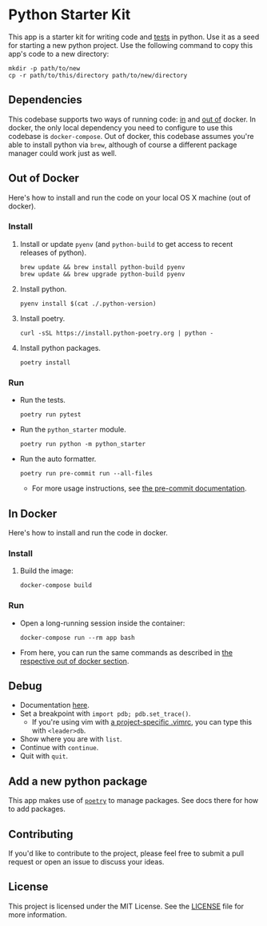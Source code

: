# Python Starter Kit
This app is a starter kit for writing code and [tests](https://docs.python.org/3/library/unittest.html) in python. Use it as a seed for starting a new python project. Use the following command to copy this app's code to a new directory:
```console
mkdir -p path/to/new
cp -r path/to/this/directory path/to/new/directory
```

## Dependencies
This codebase supports two ways of running code: [in](#in-docker) and [out of](#out-of-docker) docker. In docker, the only local dependency you need to configure to use this codebase is `docker-compose`. Out of docker, this codebase assumes you're able to install python via `brew`, although of course a different package manager could work just as well.

## Out of Docker

Here's how to install and run the code on your local OS X machine (out of docker).

### Install

1. Install or update `pyenv` (and `python-build` to get access to recent releases of python).
   ```
   brew update && brew install python-build pyenv
   brew update && brew upgrade python-build pyenv
   ```
1. Install python.
   ```
   pyenv install $(cat ./.python-version)
   ```
1. Install poetry.
   ```
   curl -sSL https://install.python-poetry.org | python -
   ```
1. Install python packages.
   ```
   poetry install
   ```

### Run

* Run the tests.
  ```console
  poetry run pytest
  ```
* Run the `python_starter` module.
  ```console
  poetry run python -m python_starter
  ```
* Run the auto formatter.
  ```console
  poetry run pre-commit run --all-files
  ```
  * For more usage instructions, see [the pre-commit documentation](https://pre-commit.com/).

## In Docker

Here's how to install and run the code in docker.

### Install

1. Build the image:
   ```console
   docker-compose build
   ```

### Run

* Open a long-running session inside the container:
  ```console
  docker-compose run --rm app bash
  ```
* From here, you can run the same commands as described in [the respective out of docker section](#run).

## Debug

* Documentation [here](https://docs.python.org/3/library/pdb.html).
* Set a breakpoint with `import pdb; pdb.set_trace()`.
  * If you're using vim with [a project-specific .vimrc](https://andrew.stwrt.ca/posts/project-specific-vimrc/), you can type this with `<leader>db`.
* Show where you are with `list`.
* Continue with `continue`.
* Quit with `quit`.

## Add a new python package

This app makes use of [`poetry`](https://python-poetry.org/) to manage packages. See docs there for how to add packages.

## Contributing

If you'd like to contribute to the project, please feel free to submit a pull request or open an issue to discuss your ideas.

## License

This project is licensed under the MIT License. See the [LICENSE](LICENSE) file for more information.
